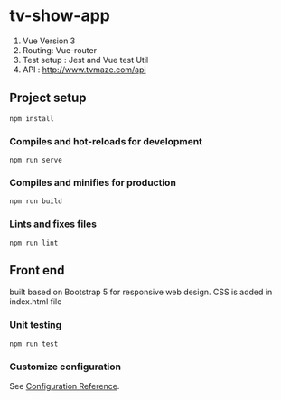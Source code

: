 # tv-show-app
1. Vue Version 3
2. Routing: Vue-router
3. Test setup : Jest and Vue test Util
4. API : http://www.tvmaze.com/api

## Project setup
```
npm install
```

### Compiles and hot-reloads for development
```
npm run serve
```

### Compiles and minifies for production
```
npm run build
```

### Lints and fixes files
```
npm run lint
```
## Front end 
built based on Bootstrap 5 for responsive web design. CSS is added in index.html file

### Unit testing
```
npm run test
```

### Customize configuration
See [Configuration Reference](https://cli.vuejs.org/config/).
